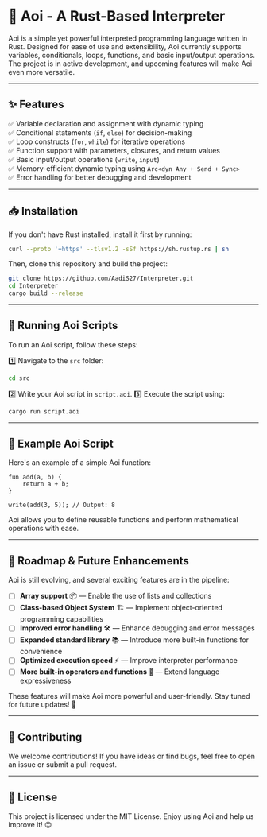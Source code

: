 # 🌟 Aoi - A Rust-Based Interpreter

Aoi is a simple yet powerful interpreted programming language written in Rust. Designed for ease of use and extensibility, Aoi currently supports variables, conditionals, loops, functions, and basic input/output operations. The project is in active development, and upcoming features will make Aoi even more versatile.

---

## ✨ Features
✅ Variable declaration and assignment with dynamic typing  
✅ Conditional statements (`if`, `else`) for decision-making  
✅ Loop constructs (`for`, `while`) for iterative operations  
✅ Function support with parameters, closures, and return values  
✅ Basic input/output operations (`write`, `input`)  
✅ Memory-efficient dynamic typing using `Arc<dyn Any + Send + Sync>`  
✅ Error handling for better debugging and development  

---

## 📥 Installation
If you don't have Rust installed, install it first by running:

```sh
curl --proto '=https' --tlsv1.2 -sSf https://sh.rustup.rs | sh
```

Then, clone this repository and build the project:

```sh
git clone https://github.com/AadiS27/Interpreter.git
cd Interpreter
cargo build --release
```

---

## 🚀 Running Aoi Scripts
To run an Aoi script, follow these steps:

1️⃣ Navigate to the `src` folder:
   ```sh
   cd src
   ```
2️⃣ Write your Aoi script in `script.aoi`.
3️⃣ Execute the script using:
   ```sh
   cargo run script.aoi
   ```

---

## 📜 Example Aoi Script
Here's an example of a simple Aoi function:

```aoi
fun add(a, b) {
    return a + b;
}

write(add(3, 5)); // Output: 8
```

Aoi allows you to define reusable functions and perform mathematical operations with ease.

---

## 🔮 Roadmap & Future Enhancements
Aoi is still evolving, and several exciting features are in the pipeline:

- [ ] **Array support** 📦 — Enable the use of lists and collections
- [ ] **Class-based Object System** 🏗️ — Implement object-oriented programming capabilities
- [ ] **Improved error handling** 🛠️ — Enhance debugging and error messages
- [ ] **Expanded standard library** 📚 — Introduce more built-in functions for convenience
- [ ] **Optimized execution speed** ⚡ — Improve interpreter performance
- [ ] **More built-in operators and functions** 🔢 — Extend language expressiveness

These features will make Aoi more powerful and user-friendly. Stay tuned for future updates! 🚀

---

## 🤝 Contributing
We welcome contributions! If you have ideas or find bugs, feel free to open an issue or submit a pull request.

---

## 📜 License
This project is licensed under the MIT License. Enjoy using Aoi and help us improve it! 😊

